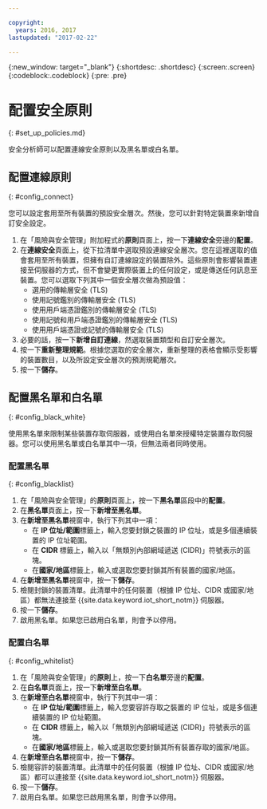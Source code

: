 ```yaml
---

copyright:
  years: 2016, 2017
lastupdated: "2017-02-22"

---
```


{:new_window: target="\_blank"}
{:shortdesc: .shortdesc}
{:screen:.screen}
{:codeblock:.codeblock}
{:pre: .pre}

# 配置安全原則
{: #set_up_policies.md}

安全分析師可以配置連線安全原則以及黑名單或白名單。

## 配置連線原則
{: #config_connect}

您可以設定套用至所有裝置的預設安全層次。然後，您可以針對特定裝置來新增自訂安全設定。

1. 在「風險與安全管理」附加程式的**原則**頁面上，按一下**連線安全**旁邊的**配置**。
2. 在**連線安全**頁面上，從下拉清單中選取預設連線安全層次。您在這裡選取的值會套用至所有裝置，但擁有自訂連線設定的裝置除外。這些原則會影響裝置連接至伺服器的方式，但不會變更實際裝置上的任何設定，或是傳送任何訊息至裝置。您可以選取下列其中一個安全層次做為預設值：
    - 選用的傳輸層安全 (TLS)
    - 使用記號鑑別的傳輸層安全 (TLS)
    - 使用用戶端憑證鑑別的傳輸層安全 (TLS)
    - 使用記號和用戶端憑證鑑別的傳輸層安全 (TLS)
    - 使用用戶端憑證或記號的傳輸層安全 (TLS)
3. 必要的話，按一下**新增自訂連線**，然選取裝置類型和自訂安全層次。 
3. 按一下**重新整理規範**。根據您選取的安全層次，重新整理的表格會顯示受影響的裝置數目，以及所設定安全層次的預測規範層次。
4. 按一下**儲存**。  

## 配置黑名單和白名單
{: #config_black_white}

使用黑名單來限制某些裝置存取伺服器，或使用白名單來授權特定裝置存取伺服器。您可以使用黑名單或白名單其中一項，但無法兩者同時使用。

### 配置黑名單
{: #config_blacklist}

1. 在「風險與安全管理」的**原則**頁面上，按一下**黑名單**區段中的**配置**。
2. 在**黑名單**頁面上，按一下**新增至黑名單**。
3. 在**新增至黑名單**視窗中，執行下列其中一項：
    - 在 **IP 位址/範圍**標籤上，輸入您要封鎖之裝置的 IP 位址，或是多個連續裝置的 IP 位址範圍。
    - 在 **CIDR** 標籤上，輸入以「無類別內部網域遞送 (CIDR)」符號表示的區塊。
    - 在**國家/地區**標籤上，輸入或選取您要封鎖其所有裝置的國家/地區。
4. 在**新增至黑名單**視窗中，按一下**儲存**。
5. 檢閱封鎖的裝置清單。此清單中的任何裝置（根據 IP 位址、CIDR 或國家/地區）都無法連接至 {{site.data.keyword.iot_short_notm}} 伺服器。
6. 按一下**儲存**。
7. 啟用黑名單。如果您已啟用白名單，則會予以停用。

### 配置白名單
{: #config_whitelist}

1. 在「風險與安全管理」的**原則**上，按一下**白名單**旁邊的**配置**。
2. 在**白名單**頁面上，按一下**新增至白名單**。
3. 在**新增至白名單**視窗中，執行下列其中一項：
    - 在 **IP 位址/範圍**標籤上，輸入您要容許存取之裝置的 IP 位址，或是多個連續裝置的 IP 位址範圍。
    - 在 **CIDR** 標籤上，輸入以「無類別內部網域遞送 (CIDR)」符號表示的區塊。
    - 在**國家/地區**標籤上，輸入或選取您要封鎖其所有裝置存取的國家/地區。
4. 在**新增至白名單**視窗中，按一下**儲存**。
5. 檢閱容許的裝置清單。此清單中的任何裝置（根據 IP 位址、CIDR 或國家/地區）都可以連接至 {{site.data.keyword.iot_short_notm}} 伺服器。
6. 按一下**儲存**。
7. 啟用白名單。如果您已啟用黑名單，則會予以停用。
